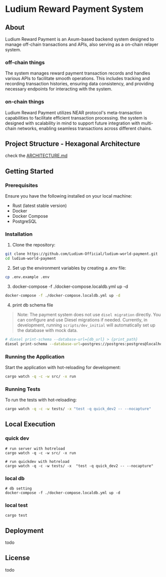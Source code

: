# Ludium Reward Payment System
## About
Ludium Reward Payment is an Axum-based backend system designed to manage off-chain transactions and APIs, also serving as a on-chain relayer system. 

### off-chain things
The system manages reward payment transaction records and handles various APIs to facilitate smooth operations. This includes tracking and recording transaction histories, ensuring data consistency, and providing necessary endpoints for interacting with the system.

### on-chain things
Ludium Reward Payment utilizes NEAR protocol's meta-transaction capabilities to facilitate efficient transaction processing. the system is designed with scalability in mind to support future integration with multi-chain networks, enabling seamless transactions across different chains.


## Project Structure - Hexagonal Architecture
check the [ARCHITECTURE.md](https://github.com/Ludium-Official/ludium-world-payment/blob/main/README.md)


## Getting Started 
### Prerequisites
Ensure you have the following installed on your local machine:
- Rust (latest stable version)
- Docker
- Docker Compose
- PostgreSQL

### Installation
1. Clone the repository:
```sh
git clone https://github.com/Ludium-Official/ludium-world-payment.git
cd ludium-world-payment
```

2. Set up the environment variables by creating a .env file:
```sh
cp .env.example .env
```

3. docker-compose -f ./docker-compose.localdb.yml up -d
```sh
docker-compose -f ./docker-compose.localdb.yml up -d
```

4. print db schema file
> Note: The payment system does not use `disel migration` directly. You can configure and use Diesel migrations if needed. Currently, in development, running `scripts/dev_initial` will automatically set up the database with mock data.

```sh
# diesel print-schema --database-url={db_url} > {print_path}
diesel print-schema --database-url=postgres://postgres:postgres@localhost:5432/ludium_local > src/adapter/output/persistence/db/schema.rs
```

### Running the Application 
Start the application with hot-reloading for development:
```sh
cargo watch -q -c -w src/ -x run
```

### Running Tests
To run the tests with hot-reloading:
```sh
cargo watch -q -c -w tests/ -x "test -q quick_dev2 -- --nocapture"
```


## Local Execution
### quick dev
```
# run server with hotreload
cargo watch -q -c -w src/ -x run 

# run quickdev with hotreload
cargo watch -q -c -w tests/ -x  "test -q quick_dev2 -- --nocapture"
```

### local db 
```
# db setting
docker-compose -f ./docker-compose.localdb.yml up -d
```



### local test 
```
cargo test
```


## Deployment
todo

## License
todo 

